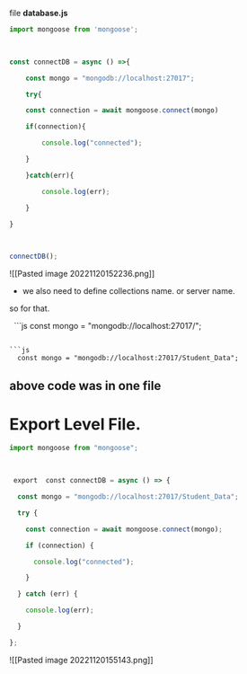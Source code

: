 
file **database.js**

```js
import mongoose from 'mongoose';

  

const connectDB = async () =>{

    const mongo = "mongodb://localhost:27017";

    try{

    const connection = await mongoose.connect(mongo)

    if(connection){

        console.log("connected");

    }

    }catch(err){

        console.log(err);

    }

}

  

connectDB();
```


![[Pasted image 20221120152236.png]]





- we also need to define collections name. or server name.

so for that. 

  ```js
const mongo = "mongodb://localhost:27017/<name put here >";
```

```js
  const mongo = "mongodb://localhost:27017/Student_Data";
```





## above code was in one file

# Export Level File.

```js
import mongoose from "mongoose";

  

 export  const connectDB = async () => {

  const mongo = "mongodb://localhost:27017/Student_Data";

  try {

    const connection = await mongoose.connect(mongo);

    if (connection) {

      console.log("connected");

    }

  } catch (err) {

    console.log(err);

  }

};
```

![[Pasted image 20221120155143.png]]